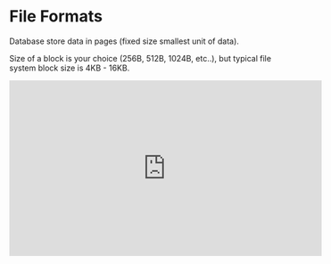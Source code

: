 # File Formats


Database store data in pages (fixed size smallest unit of data).

Size of a block is your choice (256B, 512B, 1024B, etc..), but typical file
system block size is 4KB - 16KB.

<!-- Pages can be organized as sequences of records or as a slotted pages. We will discuss in more detail later. -->


<iframe width="560" height="315" src="https://www.youtube.com/embed/KN8YgJnShPM?start=24" title="File System" frameborder="0" allow="accelerometer; autoplay; clipboard-write; encrypted-media; gyroscope; picture-in-picture" allowfullscreen></iframe>